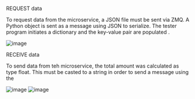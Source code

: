 REQUEST data

To request data from the microservice, a JSON file must be sent via ZMQ. A Python object is sent as a message using JSON to serialize. The tester program initiates a dictionary and the key-value pair are populated . 

![image](https://github.com/user-attachments/assets/81bf1ddb-6ed4-46d8-996c-84b6eb07b63a)

RECEIVE data

To send data from teh microservice, the total amount was calculated as type float. This must be casted to a string in order to send a message using the 

![image](https://github.com/user-attachments/assets/1792b99b-52c3-4dda-9cfd-5a54781f9937)
![image](https://github.com/user-attachments/assets/97cc4f46-a4a7-49a6-adce-75229bd3e260)
